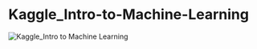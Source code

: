 # Kaggle_Intro-to-Machine-Learning
![Kaggle_Intro to Machine Learning](https://github.com/kemda2/Kaggle_Intro-to-Machine-Learning/assets/19648132/6abb51c0-a4df-49ed-81f1-e7300bb19f06)
